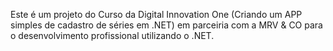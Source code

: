 Este é um projeto do Curso da Digital Innovation One (Criando um APP simples de cadastro de séries em .NET) em parceiria com a MRV & CO para o desenvolvimento profissional utilizando o .NET.
